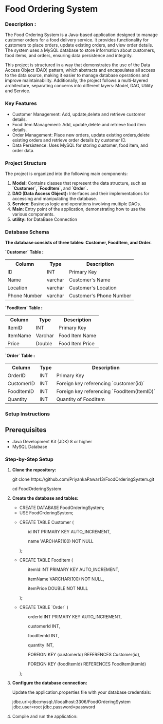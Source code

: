 # <h1>Food Ordering System</h1>

<h3><b>Description :</b></h3> 
<p>
The Food Ordering System is a Java-based application designed to manage customer orders for a food delivery service. It provides functionality for customers to place orders, update existing orders, and view order details. The system uses a MySQL database to store information about customers, food items, and orders, ensuring data persistence and integrity.
</p>
<p>
This project is structured in a way that demonstrates the use of the Data Access Object (DAO) pattern, which abstracts and encapsulates all access to the data source, making it easier to manage database operations and improve maintainability. Additionally, the project follows a multi-layered architecture, separating concerns into different layers: Model, DAO, Utility and Service.
</p>

<h3>Key Features</h3>
<ul>
<li>Customer Management: Add, update,delete and retrieve customer details.</li>
<li>Food Item Management: Add, update,delete and retrieve food item details.</li>
<li>Order Management: Place new orders, update existing orders,delete existing orders and retrieve order details by customer ID.</li>
<li>Data Persistence: Uses MySQL for storing customer, food item, and order data.</li>
</ul>

<h3>Project Structure</h3>
<b></b>The project is organized into the following main components:</b>

<ol>
<li><b>Model:</b> Contains classes that represent the data structure, such as <b>`Customer`, `FoodItem`, </b>and<b> `Order`.</b></li>
<li><b>DAO (Data Access Object):</b> Interfaces and their implementations for accessing and manipulating the database.</li>
<li><b>Service:</b> Business logic and operations involving multiple DAOs.</li>
<li><b>Main:</b> Entry point of the application, demonstrating how to use the various components.</li>
<li><b>utility:</b> for DataBase Connection </li>
</ol>

<h3>Database Schema</h3>
<b>The database consists of three tables: Customer, FoodItem, and Order.</b>
<br>
<p><b>`Customer` Table :</b></p>

<table>
<tr >
  <th>Column</th>
  <th>Type</th>
  <th>Description</th>
</tr>
<tr>
  <td>ID</td>
  <td>INT</td>
  <td>Primary Key</td>    
</tr>
<tr>
  <td>Name</td>
  <td>varchar</td>
  <td>Customer's Name</td>    
</tr>
<tr>
  <td>Location</td>
  <td>varchar</td>
  <td>Customer's Location</td>    
</tr>
<tr>
  <td>Phone Number</td>
  <td>varchar</td>
  <td>Customer's Phone Number</td>    
</tr>
  
</table>
<p><b>`FoodItem` Table :</b></p>
<table>
<tr>
  <th>Column</th>
  <th>Type</th>
  <th>Description</th>
</tr>
<tr>
  <td>ItemID</td>
  <td>INT</td>
  <td>Primary Key</td>
</tr>
<tr>
  <td>ItemName</td>
  <td>Varchar</td>
  <td>Food Item Name</td>
</tr>
<tr>
  <td>Price</td>
  <td>Double</td>
  <td>Food Item Price</td>
</tr>
</table>

<p><b>`Order` Table :</b></p>
<table>
<tr>
  <th>Column</th>
  <th>Type</th>
  <th>Description</th>
</tr>
<tr>
  <td>OrderID</td>
  <td>INT</td>
  <td>Primary Key</td>
</tr>
<tr>
  <td>CustomerID</td>
  <td>INT</td>
  <td>Foreign key referencing `customer(id)`</td>
</tr>
<tr>
  <td>FoodItemID</td>
  <td>INT</td>
  <td>Foreign key referencing `FoodItem(ItemID)`</td>
</tr>
<tr>
  <td>Quantity</td>
  <td>INT</td>
  <td>Quantity of FoodItem</td>
</tr>
</table>

<h3>Setup Instructions</h3>
<h2>Prerequisites</h2>
<ul>
<li>Java Development Kit (JDK) 8 or higher</li>
<li>MySQL Database  </li>
</ul>

<h3>Step-by-Step Setup</h3>
<ol>
<li><b>Clone the repository:</b></li>
<p>git clone https://github.com/PriyankaPawar13/FoodOrderingSystem.git</p>
<p> cd FoodOrderingSystem</p>

<li><b>Create the database and tables:</b></li>
<ul style="style-type:square">
  <li>CREATE DATABASE FoodOrderingSystem;</li>

<li>USE FoodOrderingSystem;</li>
<li><p></p>CREATE TABLE Customer (</p>
    <p>&nbsp;&nbsp;&nbsp;&nbsp;&nbsp;&nbsp;  id INT PRIMARY KEY AUTO_INCREMENT,</p>
  <p> &nbsp;&nbsp;&nbsp;&nbsp;&nbsp;&nbsp; name VARCHAR(100) NOT NULL</p>
<p>);</p></li>

<li>
<p>CREATE TABLE FoodItem (</p>
   <p>&nbsp;&nbsp;&nbsp;&nbsp;&nbsp;&nbsp; itemId INT PRIMARY KEY AUTO_INCREMENT,</p>
   <p>&nbsp;&nbsp;&nbsp;&nbsp;&nbsp;&nbsp; itemName VARCHAR(100) NOT NULL,</p>
  <p>&nbsp;&nbsp;&nbsp;&nbsp;&nbsp;&nbsp;  itemPrice DOUBLE NOT NULL</p>
<p>);</p>
</li>
<li>
<p>CREATE TABLE `Order` (</p>
  <p>&nbsp;&nbsp;&nbsp;&nbsp;&nbsp;&nbsp;  orderId INT PRIMARY KEY AUTO_INCREMENT,</p>
   <p>&nbsp;&nbsp;&nbsp;&nbsp;&nbsp;&nbsp; customerId INT,</p>
   <p>&nbsp;&nbsp;&nbsp;&nbsp;&nbsp;&nbsp; foodItemId INT,</p>
  <p>&nbsp;&nbsp;&nbsp;&nbsp;&nbsp;&nbsp;  quantity INT,</p>
  <p>&nbsp;&nbsp;&nbsp;&nbsp;&nbsp;&nbsp;  FOREIGN KEY (customerId) REFERENCES Customer(id),</p>
  <p>&nbsp;&nbsp;&nbsp;&nbsp;&nbsp;&nbsp;  FOREIGN KEY (foodItemId) REFERENCES FoodItem(itemId)</p>
<p>);</p>
</li>
</ul>
<li><b>Configure the database connection:</b></li>
<p>Update the application.properties file with your database credentials:</p>

jdbc.url=jdbc:mysql://localhost:3306/FoodOrderingSystem
jdbc.user=root
jdbc.password=password

<li><b></b>Compile and run the application:<b></li>

</ol>



